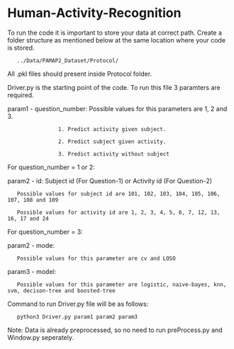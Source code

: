 # Human-Activity-Recognition

To run the code it is important to store your data at correct path. Create a folder structure as mentioned below at the same location where your code is stored.

       ../Data/PAMAP2_Dataset/Protocol/

All .pkl files should present inside Protocol folder.

Driver.py is the starting point of the code. To run this file 3 paramters are required.

param1 - question_number: Possible values for this parameters are 1, 2 and 3.

                    1. Predict activity given subject.
                    
                    2. Predict subject given activity.
                    
                    3. Predict activity without subject
                    
For question_number = 1 or 2:

param2 - id: Subject id (For Question-1) or Activity id (For Question-2) 
       
       Possible values for subject id are 101, 102, 103, 104, 105, 106, 107, 108 and 109
       
       Possible values for activity id are 1, 2, 3, 4, 5, 6, 7, 12, 13, 16, 17 and 24

For question_number = 3:

param2 - mode: 

       Possible values for this parameter are cv and LOSO

param3 - model: 
       
       Possible values for this parameter are logistic, naive-bayes, knn, svm, decison-tree and boosted-tree

Command to run Driver.py file will be as follows:

       python3 Driver.py param1 param2 param3

Note: Data is already preprocessed, so no need to run preProcess.py and Window.py seperately.
